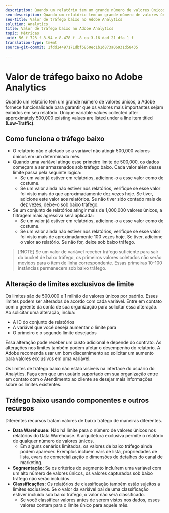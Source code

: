```yaml
---
description: Quando um relatório tem um grande número de valores únicos, a Adobe fornece funcionalidade para garantir que os valores mais importantes sejam exibidos em seu relatório.
seo-description: Quando um relatório tem um grande número de valores únicos, a Adobe fornece funcionalidade para garantir que os valores mais importantes sejam exibidos em seu relatório.
seo-title: Valor de tráfego baixo no Adobe Analytics
solution: Analytics
title: Valor de tráfego baixo no Adobe Analytics
topic: Métricas
uuid: 56 f 723 f 8-94 e 8-478 f -8 ea 3-16 dad 21 dfa 1 f
translation-type: tm+mt
source-git-commit: 1fdd14497171dbf5850ec1b1d873a06931d58435

---
```



# Valor de tráfego baixo no Adobe Analytics

Quando um relatório tem um grande número de valores únicos, a Adobe fornece funcionalidade para garantir que os valores mais importantes sejam exibidos em seu relatório. Unique variable values collected after approximately 500,000 existing values are listed under a line item titled **(Low-Traffic)**.

## Como funciona o tráfego baixo

* O relatório não é afetado se a variável não atingir 500,000 valores únicos em um determinado mês.
* Quando uma variável atinge esse primeiro limite de 500,000, os dados começam a ser armazenados sob tráfego baixo. Cada valor além desse limite passa pela seguinte lógica:
   * Se um valor já estiver em relatórios, adicione-o a esse valor como de costume.
   * Se um valor ainda não estiver nos relatórios, verifique se esse valor foi visto mais do que aproximadamente dez vezes hoje. Se tiver, adicione este valor aos relatórios. Se não tiver sido contado mais de dez vezes, deixe-o sob baixo tráfego.
* Se um conjunto de relatórios atingir mais de 1,000,000 valores únicos, a filtragem mais agressiva será aplicada:
   * Se um valor já estiver em relatórios, adicione-o a esse valor como de costume.
   * Se um valor ainda não estiver nos relatórios, verifique se esse valor foi visto mais de aproximadamente 100 vezes hoje. Se tiver, adicione o valor ao relatório. Se não for, deixe sob baixo tráfego.

> [!NOTE] Se um valor de variável receber tráfego suficiente para sair do bucket de baixo tráfego, os primeiros valores coletados não serão movidos para o item de linha correspondente. Essas primeiras 10-100 instâncias permanecem sob baixo tráfego.

## Alteração de limites exclusivos de limite

Os limites são de 500.000 e 1 milhão de valores únicos por padrão. Esses limites podem ser alterados de acordo com cada variável. Entre em contato com o gerente da conta de sua organização para solicitar essa alteração. Ao solicitar uma alteração, inclua:

* A ID do conjunto de relatórios
* A variável que você deseja aumentar o limite para
* O primeiro e o segundo limite desejados

Essa alteração pode receber um custo adicional e depende do contrato. As alterações nos limites também podem afetar o desempenho do relatório. A Adobe recomenda usar um bom discernimento ao solicitar um aumento para valores exclusivos em uma variável.

Os limites de tráfego baixo não estão visíveis na interface do usuário do Analytics. Faça com que um usuário suportado em sua organização entre em contato com o Atendimento ao cliente se desejar mais informações sobre os limites existentes.

## Tráfego baixo usando componentes e outros recursos

Diferentes recursos tratam valores de baixo tráfego de maneiras diferentes.

* **Data Warehouse:** Não há limite para o número de valores únicos nos relatórios do Data Warehouse. A arquitetura exclusiva permite o relatório de qualquer número de valores únicos.
   * Em alguns cenários limitados, os valores de baixo tráfego ainda podem aparecer. Exemplos incluem vars de lista, propriedades de lista, evars de comercialização e dimensões de detalhes do canal de marketing.
* **Segmentação:** Se os critérios do segmento incluírem uma variável com um alto número de valores únicos, os valores capturados sob baixo tráfego não serão incluídos.
* **Classificações:** Os relatórios de classificação também estão sujeitos a limites exclusivos. Se o valor da variável pai de uma classificação estiver incluído sob baixo tráfego, o valor não será classificado.
   * Se você classificar valores antes de serem vistos nos dados, esses valores contam para o limite único para aquele mês.

